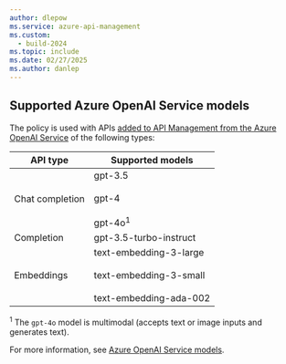 ```yaml
---
author: dlepow
ms.service: azure-api-management
ms.custom:
  - build-2024
ms.topic: include
ms.date: 02/27/2025
ms.author: danlep
---
```


## Supported Azure OpenAI Service models

The policy is used with APIs [added to API Management from the Azure OpenAI Service](../articles/api-management/azure-openai-api-from-specification.md) of the following types:

| API type | Supported models |
|-------|-------------|
| Chat completion     |  gpt-3.5<br/><br/>gpt-4<br/><br/>gpt-4o<sup>1</sup> |
| Completion | gpt-3.5-turbo-instruct |
| Embeddings | text-embedding-3-large<br/><br/> text-embedding-3-small<br/><br/>text-embedding-ada-002 |

<sup>1</sup> The `gpt-4o` model is multimodal (accepts text or image inputs and generates text).

For more information, see [Azure OpenAI Service models](/azure/ai-services/openai/concepts/models).

